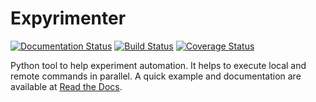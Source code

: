 Expyrimenter
============

[![Documentation Status](https://readthedocs.org/projects/expyrimenter/badge/?version=latest)](https://readthedocs.org/projects/expyrimenter/?badge=latest)
[![Build Status](https://travis-ci.org/cemsbr/expyrimenter.svg?branch=master)](https://travis-ci.org/cemsbr/expyrimenter)
[![Coverage Status](https://coveralls.io/repos/cemsbr/expyrimenter/badge.png)](https://coveralls.io/r/cemsbr/expyrimenter)

Python tool to help experiment automation.
It helps to execute local and remote commands in parallel.
A quick example and documentation are available at [Read the Docs](http://expyrimenter.readthedocs.org/en/latest/).

